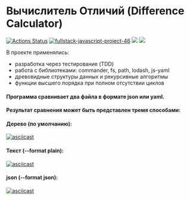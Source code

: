 <h1>Вычислитель Отличий (Difference Calculator)</h1>

[![Actions Status](https://github.com/AnastasiaYakushina/fullstack-javascript-project-46/workflows/hexlet-check/badge.svg)](https://github.com/AnastasiaYakushina/fullstack-javascript-project-46/actions) [![fullstack-javascript-project-46](https://github.com/AnastasiaYakushina/fullstack-javascript-project-46/actions/workflows/fullstack-javascript-project-46.yml/badge.svg)](https://github.com/AnastasiaYakushina/fullstack-javascript-project-46/actions) <a href="https://codeclimate.com/github/AnastasiaYakushina/fullstack-javascript-project-46/maintainability"><img src="https://api.codeclimate.com/v1/badges/0209126ae2847e7a7352/maintainability" /></a> <a href="https://codeclimate.com/github/AnastasiaYakushina/fullstack-javascript-project-46/test_coverage"><img src="https://api.codeclimate.com/v1/badges/0209126ae2847e7a7352/test_coverage" /></a>

В проекте применялись:
- разработка через тестирование (TDD)
- работа с библиотеками: commander, fs, path, lodash, js-yaml
- древовидные структуры данных и рекурсивные алгоритмы
- функции высшего порядка при полном отсутствии циклов

<h4>Программа сравнивает два файла в формате json или yaml.</h4>
<h4>Результат сравнения может быть представлен тремя способами:</h4>

<h4>Дерево (по умолчанию):</h4>

[![asciicast](https://asciinema.org/a/590273.svg)](https://asciinema.org/a/590273)

<h4>Текcт (--format plain):</h4>

[![asciicast](https://asciinema.org/a/590278.svg)](https://asciinema.org/a/590278)

<h4>json (--format json):</h4>

[![asciicast](https://asciinema.org/a/590281.svg)](https://asciinema.org/a/590281)